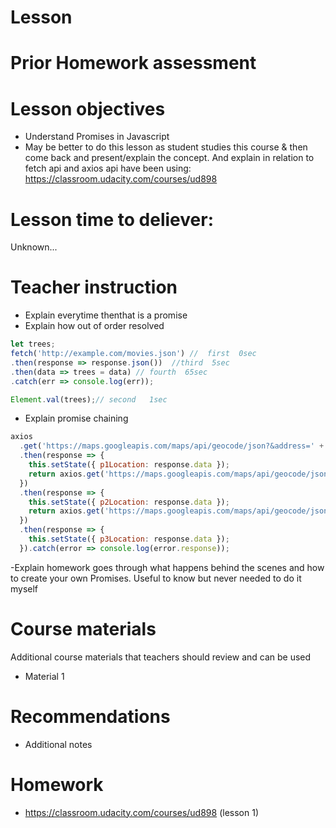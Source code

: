 # Lesson

# Prior Homework assessment

# Lesson objectives
- Understand Promises in Javascript
- May be better to do this lesson as student studies this course & then come back and present/explain the concept. And explain in relation to fetch api and axios api have been using:
https://classroom.udacity.com/courses/ud898



# Lesson time to deliever:
Unknown...

# Teacher instruction 

- Explain everytime thenthat is a promise
- Explain how out of order resolved
```js
let trees;
fetch('http://example.com/movies.json') //  first  0sec
.then(response => response.json())  //third  5sec
.then(data => trees = data) // fourth  65sec
.catch(err => console.log(err)); 

Element.val(trees);// second   1sec
```
- Explain promise chaining
```js
axios
  .get('https://maps.googleapis.com/maps/api/geocode/json?&address=' + this.props.p1)
  .then(response => {
    this.setState({ p1Location: response.data });
    return axios.get('https://maps.googleapis.com/maps/api/geocode/json?&address=' + this.props.p2);
  })
  .then(response => {
    this.setState({ p2Location: response.data });
    return axios.get('https://maps.googleapis.com/maps/api/geocode/json?&address=' + this.props.p3);
  })
  .then(response => {
    this.setState({ p3Location: response.data });
  }).catch(error => console.log(error.response));
```

-Explain homework goes through what happens behind the scenes and how to create your own Promises. Useful to know but never needed to do it myself


# Course materials
Additional course materials that teachers should review and can be used
- Material 1


# Recommendations
- Additional notes


# Homework
- https://classroom.udacity.com/courses/ud898 (lesson 1)
